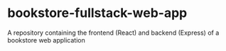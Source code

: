 # bookstore-fullstack-web-app
A repository containing the frontend (React) and backend (Express) of a bookstore web application

